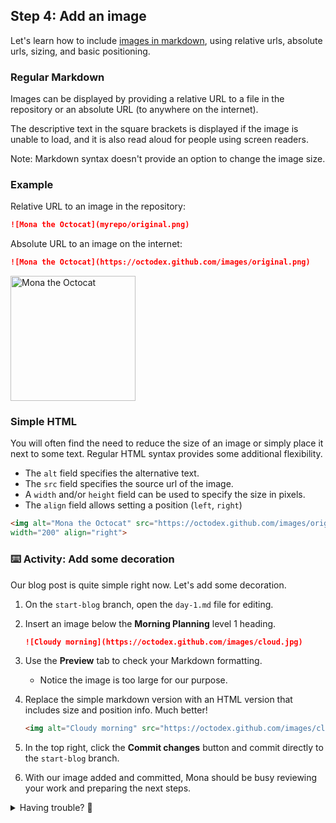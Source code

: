 ## Step 4: Add an image

Let's learn how to include [images in markdown](https://docs.github.com/en/get-started/writing-on-github/getting-started-with-writing-and-formatting-on-github/basic-writing-and-formatting-syntax#images), using relative urls, absolute urls, sizing, and basic positioning.

### Regular Markdown

Images can be displayed by providing a relative URL to a file in the repository or an absolute URL (to anywhere on the internet).

The descriptive text in the square brackets is displayed if the image is unable to load, and it is also read aloud for people using screen readers.

Note: Markdown syntax doesn't provide an option to change the image size.

### Example

Relative URL to an image in the repository:
```md
![Mona the Octocat](myrepo/original.png)

```

Absolute URL to an image on the internet:
```md
![Mona the Octocat](https://octodex.github.com/images/original.png)
```

<img alt="Mona the Octocat" src="https://octodex.github.com/images/original.png" width="200">

### Simple HTML

You will often find the need to reduce the size of an image or simply place it next to some text. Regular HTML syntax provides some additional flexibility.

- The `alt` field specifies the alternative text.
- The `src` field specifies the source url of the image.
- A `width` and/or `height` field can be used to specify the size in pixels.
- The `align` field allows setting a position (`left`, `right`)

```md
<img alt="Mona the Octocat" src="https://octodex.github.com/images/original.png"
width="200" align="right">
```

### :keyboard: Activity: Add some decoration

Our blog post is quite simple right now. Let's add some decoration.

1. On the `start-blog` branch, open the `day-1.md` file for editing.

1. Insert an image below the **Morning Planning** level 1 heading.

   ```md
   ![Cloudy morning](https://octodex.github.com/images/cloud.jpg)
   ```

1. Use the **Preview** tab to check your Markdown formatting.

   - Notice the image is too large for our purpose.

1. Replace the simple markdown version with an HTML version that includes size and position info. Much better!

   ```md
   <img alt="Cloudy morning" src="https://octodex.github.com/images/cloud.jpg" width="100" align="right">
   ```

1. In the top right, click the **Commit changes** button and commit directly to the `start-blog` branch.

1. With our image added and committed, Mona should be busy reviewing your work and preparing the next steps.

<details>
<summary>Having trouble? 🤷</summary><br/>

- Confirm you are editing the correct file and branch.
- Double check your syntax. An HTML image tag must start with `img` and include the `src` property.

</details>
